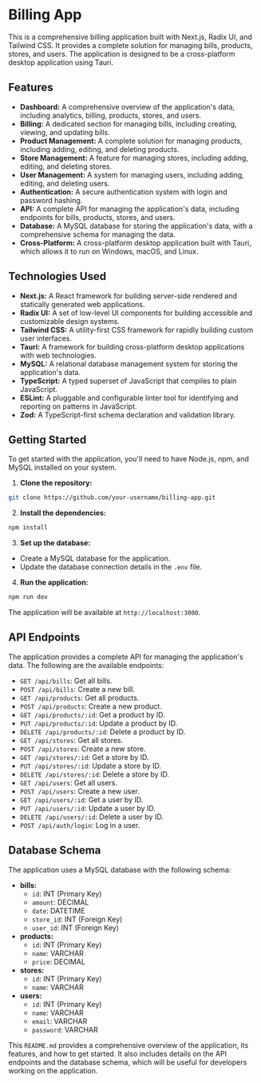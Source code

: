 # Billing App

This is a comprehensive billing application built with Next.js, Radix UI, and Tailwind CSS. It provides a complete solution for managing bills, products, stores, and users. The application is designed to be a cross-platform desktop application using Tauri.

## Features

- **Dashboard:** A comprehensive overview of the application's data, including analytics, billing, products, stores, and users.
- **Billing:** A dedicated section for managing bills, including creating, viewing, and updating bills.
- **Product Management:** A complete solution for managing products, including adding, editing, and deleting products.
- **Store Management:** A feature for managing stores, including adding, editing, and deleting stores.
- **User Management:** A system for managing users, including adding, editing, and deleting users.
- **Authentication:** A secure authentication system with login and password hashing.
- **API:** A complete API for managing the application's data, including endpoints for bills, products, stores, and users.
- **Database:** A MySQL database for storing the application's data, with a comprehensive schema for managing the data.
- **Cross-Platform:** A cross-platform desktop application built with Tauri, which allows it to run on Windows, macOS, and Linux.

## Technologies Used

- **Next.js:** A React framework for building server-side rendered and statically generated web applications.
- **Radix UI:** A set of low-level UI components for building accessible and customizable design systems.
- **Tailwind CSS:** A utility-first CSS framework for rapidly building custom user interfaces.
- **Tauri:** A framework for building cross-platform desktop applications with web technologies.
- **MySQL:** A relational database management system for storing the application's data.
- **TypeScript:** A typed superset of JavaScript that compiles to plain JavaScript.
- **ESLint:** A pluggable and configurable linter tool for identifying and reporting on patterns in JavaScript.
- **Zod:** A TypeScript-first schema declaration and validation library.

## Getting Started

To get started with the application, you'll need to have Node.js, npm, and MySQL installed on your system.

1. **Clone the repository:**

```bash
git clone https://github.com/your-username/billing-app.git
```

2. **Install the dependencies:**

```bash
npm install
```

3. **Set up the database:**

- Create a MySQL database for the application.
- Update the database connection details in the `.env` file.

4. **Run the application:**

```bash
npm run dev
```

The application will be available at `http://localhost:3000`.

## API Endpoints

The application provides a complete API for managing the application's data. The following are the available endpoints:

- `GET /api/bills`: Get all bills.
- `POST /api/bills`: Create a new bill.
- `GET /api/products`: Get all products.
- `POST /api/products`: Create a new product.
- `GET /api/products/:id`: Get a product by ID.
- `PUT /api/products/:id`: Update a product by ID.
- `DELETE /api/products/:id`: Delete a product by ID.
- `GET /api/stores`: Get all stores.
- `POST /api/stores`: Create a new store.
- `GET /api/stores/:id`: Get a store by ID.
- `PUT /api/stores/:id`: Update a store by ID.
- `DELETE /api/stores/:id`: Delete a store by ID.
- `GET /api/users`: Get all users.
- `POST /api/users`: Create a new user.
- `GET /api/users/:id`: Get a user by ID.
- `PUT /api/users/:id`: Update a user by ID.
- `DELETE /api/users/:id`: Delete a user by ID.
- `POST /api/auth/login`: Log in a user.

## Database Schema

The application uses a MySQL database with the following schema:

- **bills:**
  - `id`: INT (Primary Key)
  - `amount`: DECIMAL
  - `date`: DATETIME
  - `store_id`: INT (Foreign Key)
  - `user_id`: INT (Foreign Key)
- **products:**
  - `id`: INT (Primary Key)
  - `name`: VARCHAR
  - `price`: DECIMAL
- **stores:**
  - `id`: INT (Primary Key)
  - `name`: VARCHAR
- **users:**
  - `id`: INT (Primary Key)
  - `name`: VARCHAR
  - `email`: VARCHAR
  - `password`: VARCHAR

This `README.md` provides a comprehensive overview of the application, its features, and how to get started. It also includes details on the API endpoints and the database schema, which will be useful for developers working on the application.
